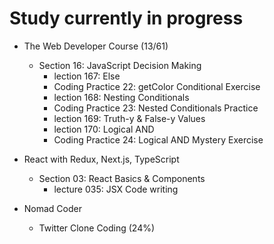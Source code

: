 # Study currently in progress

  - The Web Developer Course (13/61)
    - Section 16: JavaScript Decision Making
      - lection 167: Else
      - Coding Practice 22: getColor Conditional Exercise
      - lection 168: Nesting Conditionals
      - Coding Practice 23: Nested Conditionals Practice
      - lection 169: Truth-y & False-y Values
      - lection 170: Logical AND
      - Coding Practice 24: Logical AND Mystery Exercise

  - React with Redux, Next.js, TypeScript
    - Section 03: React Basics & Components
      - lecture 035: JSX Code writing

  - Nomad Coder
    - Twitter Clone Coding (24%)
